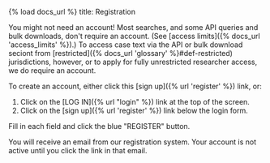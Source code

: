 {% load docs_url %}
title: Registration

You might not need an account! Most searches, and some API queries and bulk downloads, don't require an account. 
(See [access limits]({% docs_url 'access_limits' %}).) To access case text via the API or bulk download seciont from 
[restricted]({% docs_url 'glossary' %}#def-restricted) jurisdictions, however, 
or to apply for fully unrestricted researcher access, we do require an account. 

To create an account, either click this [sign up]({% url 'register' %}) link, or:

1. Click on the [LOG IN]({% url "login" %}) link at the top of the screen.
2. Click on the [sign up]({% url 'register' %}) link below the login form.

Fill in each field and click the blue "REGISTER" button.

You will receive an email from our registration system. 
Your account is not active until you click the link in that email.
